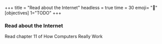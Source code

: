 +++
title = "Read about the Internet"
headless = true
time = 30
emoji= "📖"
[objectives]
    1="TODO"
+++

### Read about the Internet

Read chapter 11 of How Computers Really Work
